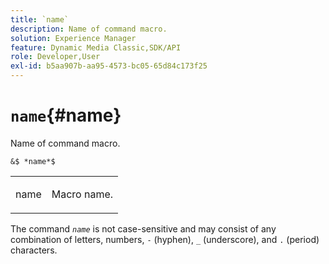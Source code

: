 ```yaml
---
title: `name`
description: Name of command macro.
solution: Experience Manager
feature: Dynamic Media Classic,SDK/API
role: Developer,User
exl-id: b5aa907b-aa95-4573-bc05-65d84c173f25
---
```

# `name`{#name}

Name of command macro.

 `&$ *name*$`

<table id="simpletable_A07C4682275F461BA1F3B7752CE3FAE1"> 
 <tr class="strow"> 
  <td class="stentry"> <p><span class="codeph"> <span class="varname"> name</span></span> </p> </td> 
  <td class="stentry"> <p>Macro name. </p></td> 
 </tr> 
</table>

The command *`name`* is not case-sensitive and may consist of any combination of letters, numbers, `-` (hyphen), `_` (underscore), and `.` (period) characters.
